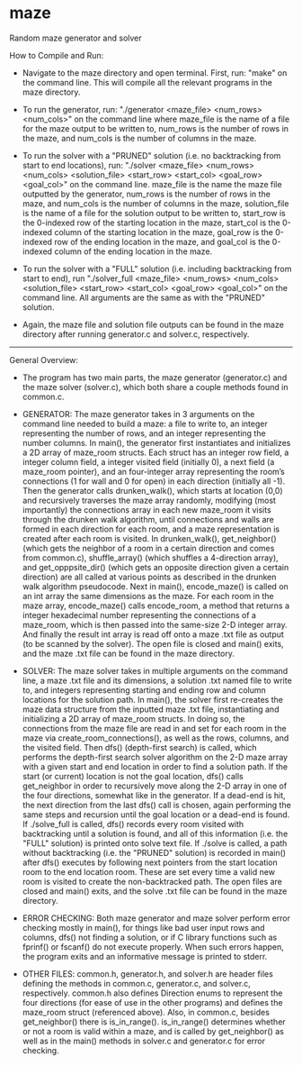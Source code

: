 # maze
Random maze generator and solver

How to Compile and Run:

- Navigate to the maze directory and open terminal. First, run: "make" on the command line.
This will compile all the relevant programs in the maze directory.

- To run the generator, run: "./generator <maze_file> <num_rows> <num_cols>" on the command
line where maze_file is the name of a file for the maze output to be written to, num_rows is
the number of rows in the maze, and num_cols is the number of columns in the maze.

- To run the solver with a "PRUNED" solution (i.e. no backtracking from start to end
locations), run: "./solver <maze_file> <num_rows> <num_cols> <solution_file> <start_row>
<start_col> <goal_row> <goal_col>" on the command line. maze_file is the name the maze file
outputted by the generator, num_rows is the number of rows in the maze, and num_cols is the
number of columns in the maze, solution_file is the name of a file for the solution output
to be written to, start_row is the 0-indexed row of the starting location in the maze,
start_col is the 0-indexed column of the starting location in the maze, goal_row is the
0-indexed row of the ending location in the maze, and goal_col is the 0-indexed column of
the ending location in the maze.

- To run the solver with a "FULL" solution (i.e. including backtracking from start to end),
run "./solver_full <maze_file> <num_rows> <num_cols> <solution_file> <start_row> <start_col>
<goal_row> <goal_col>" on the command line. All arguments are the same as with the "PRUNED"
solution.

- Again, the maze file and solution file outputs can be found in the maze directory after
running generator.c and solver.c, respectively.

----------------------------------------------------------------------------------------------

General Overview:

- The program has two main parts, the maze generator (generator.c) and the maze solver
(solver.c), which both share a couple methods found in common.c.

- GENERATOR: The maze generator takes in 3 arguments on the command line needed to build a
maze: a file to write to, an integer representing the number of rows, and an integer
representing the number columns. In main(), the generator first instantiates and initializes a
2D array of maze_room structs. Each struct has an integer row field, a integer column field,
a integer visited field (initially 0), a next field (a maze_room pointer), and an four-integer
array representing the room’s connections (1 for wall and 0 for open) in each direction
(initially all -1). Then the generator calls drunken_walk(), which starts at location (0,0)
and recursively traverses the maze array randomly, modifying (most importantly) the
connections array in each new maze_room it visits through the drunken walk algorithm, until
connections and walls are formed in each direction for each room, and a maze representation
is created after each room is visited. In drunken_walk(), get_neighbor() (which gets the
neighbor of a room in a certain direction and comes from common.c), shuffle_array() (which
shuffles a 4-direction array), and get_opppsite_dir() (which gets an opposite direction given
a certain direction) are all called at various points as described in the drunken walk
algorithm pseudocode. Next in main(), encode_maze() is called on an int array the same
dimensions as the maze. For each room in the maze array, encode_maze() calls encode_room, a
method that returns a integer hexadecimal number representing the connections of a
maze_room, which is then passed into the same-size 2-D integer array. And finally the result
int array is read off onto a maze .txt file as output (to be scanned by the solver). The
open file is closed and main() exits, and the maze .txt file can be found in the maze directory.

- SOLVER: The maze solver takes in multiple arguments on the command line, a maze .txt
file and its dimensions, a solution .txt named file to write to, and integers representing
starting and ending row and column locations for the solution path. In main(), the solver
first re-creates the maze data structure from the inputted maze .txt file, instantiating and
initializing a 2D array of maze_room structs. In doing so, the connections from the maze
file are read in and set for each room in the maze via create_room_connections(), as well
as the rows, columns, and the visited field. Then dfs() (depth-first search) is called,
which performs the depth-first search solver algorithm on the 2-D maze array with a given
start and end location in order to find a solution path. If the start (or current) location
is not the goal location, dfs() calls get_neighbor in order to recursively move along the
2-D array in one of the four directions, somewhat like in the generator. If a dead-end is
hit, the next direction from the last dfs() call is chosen, again performing the same steps
and recursion until the goal location or a dead-end is found. If ./solve_full is called,
dfs() records every room visited with backtracking until a solution is found, and all of this
information (i.e. the "FULL" solution) is printed onto solve text file. If ./solve is called,
a path without backtracking (i.e. the "PRUNED" solution) is recorded in main() after dfs()
executes by following next pointers from the start location room to the end location room.
These are set every time a valid new room is visited to create the non-backtracked path.
The open files are closed and main() exits, and the solve .txt file can be found in the maze
directory.

- ERROR CHECKING: Both maze generator and maze solver perform error checking mostly in main(),
for things like bad user input rows and columns, dfs() not finding a solution, or if C library
functions such as fprinf() or fscanf() do not execute properly. When such errors happen, the
program exits and an informative message is printed to stderr.

- OTHER FILES: common.h, generator.h, and solver.h are header files defining the methods in
common.c, generator.c, and solver.c, respectively. common.h also defines Direction enums to
represent the four directions (for ease of use in the other programs) and defines the maze_room
struct (referenced above). Also, in common.c, besides get_neighbor() there is is_in_range().
is_in_range() determines whether or not a room is valid within a maze, and is called by
get_neighbor() as well as in the main() methods in solver.c and generator.c for error checking.
